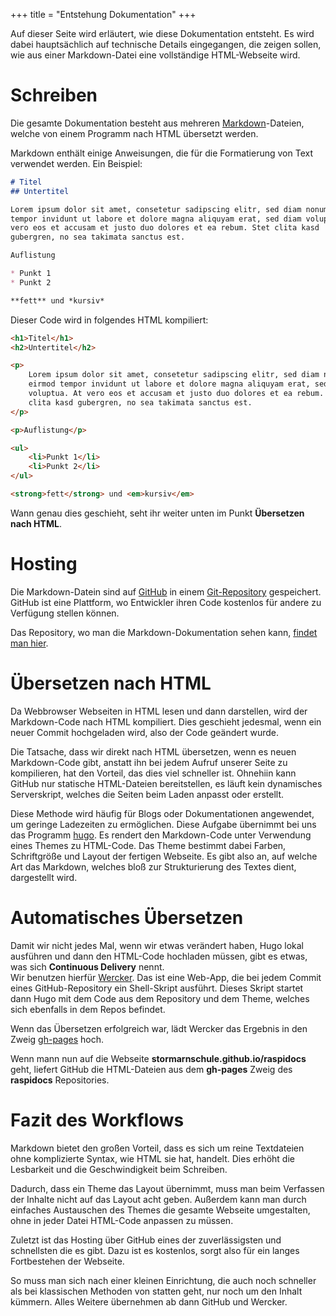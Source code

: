 +++
title = "Entstehung Dokumentation"
+++

Auf dieser Seite wird erläutert, wie diese Dokumentation entsteht. Es wird
dabei hauptsächlich auf technische Details eingegangen, die zeigen sollen,
wie aus einer Markdown-Datei eine vollständige HTML-Webseite wird.

# Schreiben

Die gesamte Dokumentation besteht aus mehreren [Markdown](http://markdown.de)-Dateien,
welche von einem Programm nach HTML übersetzt werden.

Markdown enthält einige Anweisungen, die für die Formatierung von Text verwendet
werden. Ein Beispiel:

```markdown
# Titel
## Untertitel

Lorem ipsum dolor sit amet, consetetur sadipscing elitr, sed diam nonumy eirmod
tempor invidunt ut labore et dolore magna aliquyam erat, sed diam voluptua. At
vero eos et accusam et justo duo dolores et ea rebum. Stet clita kasd
gubergren, no sea takimata sanctus est.

Auflistung

* Punkt 1
* Punkt 2

**fett** und *kursiv*
```

Dieser Code wird in folgendes HTML kompiliert:

```html
<h1>Titel</h1>
<h2>Untertitel</h2>

<p>
    Lorem ipsum dolor sit amet, consetetur sadipscing elitr, sed diam nonumy
    eirmod tempor invidunt ut labore et dolore magna aliquyam erat, sed diam
    voluptua. At vero eos et accusam et justo duo dolores et ea rebum. Stet
    clita kasd gubergren, no sea takimata sanctus est.
</p>

<p>Auflistung</p>

<ul>
    <li>Punkt 1</li>
    <li>Punkt 2</li>
</ul>

<strong>fett</strong> und <em>kursiv</em>
```

Wann genau dies geschieht, seht ihr weiter unten im Punkt **Übersetzen nach HTML**.

# Hosting

Die Markdown-Datein sind auf [GitHub](https://github.com) in einem
[Git-Repository](http://rogerdudler.github.io/git-guide/index.de.html)
gespeichert. GitHub ist eine Plattform, wo Entwickler ihren Code kostenlos
für andere zu Verfügung stellen können.

Das Repository, wo man die Markdown-Dokumentation sehen kann, 
[findet man hier](https://github.com/stormarnschule/raspidocs). 

# Übersetzen nach HTML

Da Webbrowser Webseiten in HTML lesen und dann darstellen, wird der Markdown-Code
nach HTML kompiliert. Dies geschieht jedesmal, wenn ein neuer Commit hochgeladen wird,
also der Code geändert wurde.

Die Tatsache, dass wir direkt nach HTML übersetzen, wenn es neuen Markdown-Code gibt,
anstatt ihn bei jedem Aufruf unserer Seite zu kompilieren, hat den Vorteil, das
dies viel schneller ist. Ohnehiin kann GitHub nur statische HTML-Dateien
bereitstellen, es läuft kein dynamisches Serverskript, welches die Seiten beim Laden
anpasst oder erstellt.

Diese Methode wird häufig für Blogs oder Dokumentationen angewendet, um geringe
Ladezeiten zu ermöglichen. Diese Aufgabe übernimmt bei uns das Programm
[hugo](https://gohugo.io). Es rendert den Markdown-Code unter Verwendung eines
Themes zu HTML-Code. Das Theme bestimmt dabei Farben, Schriftgröße und Layout
der fertigen Webseite. Es gibt also an, auf welche Art das Markdown, welches
bloß zur Strukturierung des Textes dient, dargestellt wird.

# Automatisches Übersetzen

Damit wir nicht jedes Mal, wenn wir etwas verändert haben, Hugo lokal ausführen
und dann den HTML-Code hochladen müssen, gibt es etwas, was sich
**Continuous Delivery** nennt.  
Wir benutzen hierfür [Wercker](http://wercker.com/about). Das ist eine Web-App,
die bei jedem Commit eines GitHub-Repository ein Shell-Skript ausführt.
Dieses Skript startet dann Hugo mit dem Code aus dem Repository und dem Theme,
welches sich ebenfalls in dem Repos befindet.

Wenn das Übersetzen erfolgreich war, lädt Wercker das Ergebnis in den Zweig
[gh-pages](https://github.com/stormarnschule/raspidocs/tree/gh-pages) hoch.

Wenn mann nun auf die Webseite **stormarnschule.github.io/raspidocs** geht,
liefert GitHub die HTML-Dateien aus dem **gh-pages** Zweig des **raspidocs**
Repositories.

# Fazit des Workflows

Markdown bietet den großen Vorteil, dass es sich um reine Textdateien ohne
komplizierte Syntax, wie HTML sie hat, handelt. Dies erhöht die Lesbarkeit
und die Geschwindigkeit beim Schreiben.

Dadurch, dass ein Theme das Layout übernimmt, muss man beim Verfassen der
Inhalte nicht auf das Layout acht geben. Außerdem kann man durch einfaches
Austauschen des Themes die gesamte Webseite umgestalten, ohne in jeder
Datei HTML-Code anpassen zu müssen.

Zuletzt ist das Hosting über GitHub eines der zuverlässigsten und schnellsten
die es gibt. Dazu ist es kostenlos, sorgt also für ein langes Fortbestehen
der Webseite.

So muss man sich nach einer kleinen Einrichtung, die auch noch schneller
als bei klassischen Methoden von statten geht, nur noch um den Inhalt kümmern.
Alles Weitere übernehmen ab dann GitHub und Wercker.